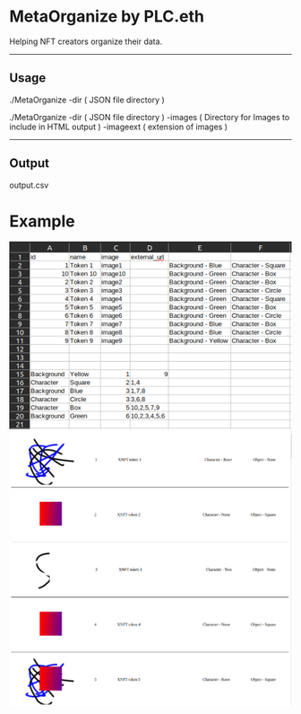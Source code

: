 # MetaOrganize by PLC.eth

Helping NFT creators organize their data.

---

## Usage 

./MetaOrganize -dir ( JSON file directory ) 

./MetaOrganize -dir ( JSON file directory ) -images ( Directory for Images to include in HTML output ) -imageext ( extension of images )

---

## Output 

output.csv 

# Example 

![Output CSV](https://raw.githubusercontent.com/developerPLC/MetaOrganize/main/images/example.png)
![Output HTML](https://raw.githubusercontent.com/developerPLC/MetaOrganize/main/images/htmlOutput.png)